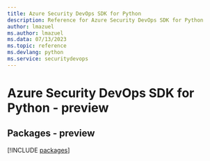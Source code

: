 ```yaml
---
title: Azure Security DevOps SDK for Python
description: Reference for Azure Security DevOps SDK for Python
author: lmazuel
ms.author: lmazuel
ms.data: 07/13/2023
ms.topic: reference
ms.devlang: python
ms.service: securitydevops
---
```

# Azure Security DevOps SDK for Python - preview
## Packages - preview
[!INCLUDE [packages](security-devops-index.md)]